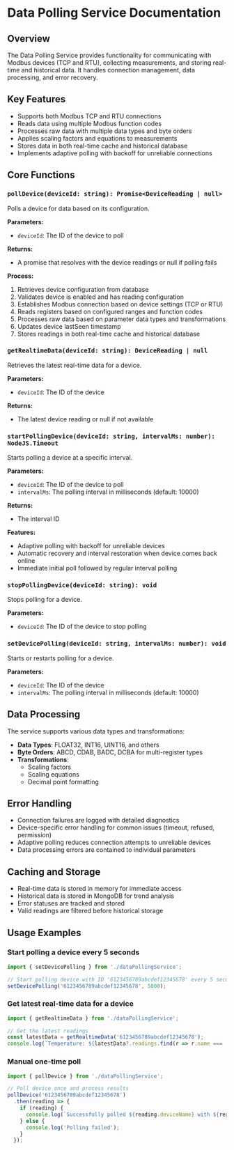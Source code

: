 # Data Polling Service Documentation

## Overview
The Data Polling Service provides functionality for communicating with Modbus devices (TCP and RTU), collecting measurements, and storing real-time and historical data. It handles connection management, data processing, and error recovery.

## Key Features
- Supports both Modbus TCP and RTU connections
- Reads data using multiple Modbus function codes
- Processes raw data with multiple data types and byte orders
- Applies scaling factors and equations to measurements
- Stores data in both real-time cache and historical database
- Implements adaptive polling with backoff for unreliable connections

## Core Functions

### `pollDevice(deviceId: string): Promise<DeviceReading | null>`
Polls a device for data based on its configuration.

**Parameters:**
- `deviceId`: The ID of the device to poll

**Returns:**
- A promise that resolves with the device readings or null if polling fails

**Process:**
1. Retrieves device configuration from database
2. Validates device is enabled and has reading configuration
3. Establishes Modbus connection based on device settings (TCP or RTU)
4. Reads registers based on configured ranges and function codes
5. Processes raw data based on parameter data types and transformations
6. Updates device lastSeen timestamp
7. Stores readings in both real-time cache and historical database

### `getRealtimeData(deviceId: string): DeviceReading | null`
Retrieves the latest real-time data for a device.

**Parameters:**
- `deviceId`: The ID of the device

**Returns:**
- The latest device reading or null if not available

### `startPollingDevice(deviceId: string, intervalMs: number): NodeJS.Timeout`
Starts polling a device at a specific interval.

**Parameters:**
- `deviceId`: The ID of the device to poll
- `intervalMs`: The polling interval in milliseconds (default: 10000)

**Returns:**
- The interval ID

**Features:**
- Adaptive polling with backoff for unreliable devices
- Automatic recovery and interval restoration when device comes back online
- Immediate initial poll followed by regular interval polling

### `stopPollingDevice(deviceId: string): void`
Stops polling for a device.

**Parameters:**
- `deviceId`: The ID of the device to stop polling

### `setDevicePolling(deviceId: string, intervalMs: number): void`
Starts or restarts polling for a device.

**Parameters:**
- `deviceId`: The ID of the device
- `intervalMs`: The polling interval in milliseconds (default: 10000)

## Data Processing
The service supports various data types and transformations:
- **Data Types**: FLOAT32, INT16, UINT16, and others
- **Byte Orders**: ABCD, CDAB, BADC, DCBA for multi-register types
- **Transformations**: 
  - Scaling factors
  - Scaling equations
  - Decimal point formatting

## Error Handling
- Connection failures are logged with detailed diagnostics
- Device-specific error handling for common issues (timeout, refused, permission)
- Adaptive polling reduces connection attempts to unreliable devices
- Data processing errors are contained to individual parameters

## Caching and Storage
- Real-time data is stored in memory for immediate access
- Historical data is stored in MongoDB for trend analysis
- Error statuses are tracked and stored
- Valid readings are filtered before historical storage

## Usage Examples

### Start polling a device every 5 seconds
```typescript
import { setDevicePolling } from './dataPollingService';

// Start polling device with ID '6123456789abcdef12345678' every 5 seconds
setDevicePolling('6123456789abcdef12345678', 5000);
```

### Get latest real-time data for a device
```typescript
import { getRealtimeData } from './dataPollingService';

// Get the latest readings
const latestData = getRealtimeData('6123456789abcdef12345678');
console.log(`Temperature: ${latestData?.readings.find(r => r.name === 'temperature')?.value}°C`);
```

### Manual one-time poll
```typescript
import { pollDevice } from './dataPollingService';

// Poll device once and process results
pollDevice('6123456789abcdef12345678')
  .then(reading => {
    if (reading) {
      console.log(`Successfully polled ${reading.deviceName} with ${reading.readings.length} parameters`);
    } else {
      console.log('Polling failed');
    }
  });
```
